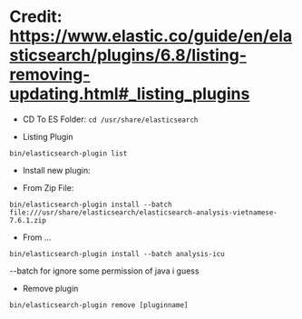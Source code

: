 # Credit: https://www.elastic.co/guide/en/elasticsearch/plugins/6.8/listing-removing-updating.html#_listing_plugins
- CD To ES Folder: `cd /usr/share/elasticsearch`

- Listing Plugin

```
bin/elasticsearch-plugin list
```

- Install new plugin:
+ From Zip File:
```
bin/elasticsearch-plugin install --batch file:///usr/share/elasticsearch/elasticsearch-analysis-vietnamese-7.6.1.zip
```
+ From ...
```
bin/elasticsearch-plugin install --batch analysis-icu
```

--batch for ignore some permission of java i guess

- Remove plugin
```
bin/elasticsearch-plugin remove [pluginname]
```

